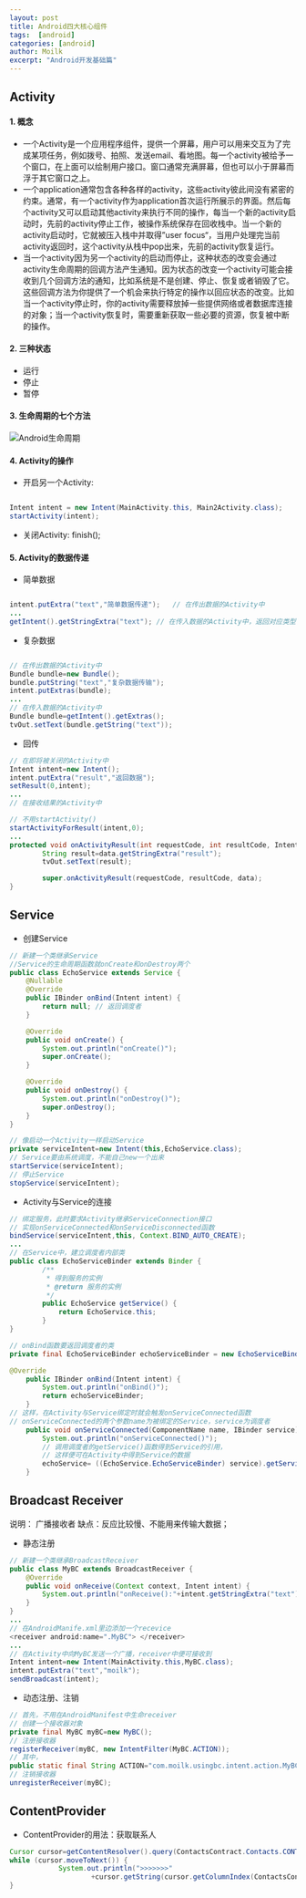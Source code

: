 ```yaml
---
layout: post
title: Android四大核心组件
tags:  [android]
categories: [android]
author: Moilk
excerpt: "Android开发基础篇"
---
```

## Activity

#### 1\. 概念

  * 一个Activity是一个应用程序组件，提供一个屏幕，用户可以用来交互为了完成某项任务，例如拨号、拍照、发送email、看地图。每一个activity被给予一个窗口，在上面可以绘制用户接口。窗口通常充满屏幕，但也可以小于屏幕而浮于其它窗口之上。
  * 一个application通常包含各种各样的activity，这些activity彼此间没有紧密的约束。通常，有一个activity作为application首次运行所展示的界面。然后每个activity又可以启动其他activity来执行不同的操作，每当一个新的activity启动时，先前的activity停止工作，被操作系统保存在回收栈中。当一个新的activity启动时，它就被压入栈中并取得”user focus“，当用户处理完当前activity返回时，这个activity从栈中pop出来，先前的activity恢复运行。
  * 当一个activity因为另一个activity的启动而停止，这种状态的改变会通过activity生命周期的回调方法产生通知。因为状态的改变一个activity可能会接收到几个回调方法的通知，比如系统是不是创建、停止、恢复或者销毁了它。这些回调方法为你提供了一个机会来执行特定的操作以回应状态的改变。比如当一个activity停止时，你的activity需要释放掉一些提供网络或者数据库连接的对象；当一个activity恢复时，需要重新获取一些必要的资源，恢复被中断的操作。

#### 2\. 三种状态

  * 运行
  * 停止
  * 暂停

#### 3\. 生命周期的七个方法

![Android生命周期](https://images.cnitblog.com/blog/321721/201406/052325403028744.png)

#### 4\. Activity的操作

  * 开启另一个Activity:

```java

Intent intent = new Intent(MainActivity.this, Main2Activity.class);
startActivity(intent);
```

  * 关闭Activity: finish();

#### 5\. Activity的数据传递

  * 简单数据

```java

intent.putExtra("text","简单数据传递");   // 在传出数据的Activity中
...
getIntent().getStringExtra("text"); // 在传入数据的Activity中，返回对应类型
```

  * 复杂数据

```java

// 在传出数据的Activity中
Bundle bundle=new Bundle();
bundle.putString("text","复杂数据传输");
intent.putExtras(bundle);
...
// 在传入数据的Activity中
Bundle bundle=getIntent().getExtras();
tvOut.setText(bundle.getString("text"));

```

  * 回传

```java
// 在即将被关闭的Activity中
Intent intent=new Intent();
intent.putExtra("result","返回数据");
setResult(0,intent);
...
// 在接收结果的Activity中

// 不用startActivity()
startActivityForResult(intent,0);
...
protected void onActivityResult(int requestCode, int resultCode, Intent data) {
        String result=data.getStringExtra("result");
        tvOut.setText(result);

        super.onActivityResult(requestCode, resultCode, data);
}
```

## Service

  * 创建Service
  
```java
// 新建一个类继承Service
//Service的生命周期函数就onCreate和onDestroy两个
public class EchoService extends Service {
    @Nullable
    @Override
    public IBinder onBind(Intent intent) {
        return null; // 返回调度者
    }

    @Override
    public void onCreate() {
        System.out.println("onCreate()");
        super.onCreate();
    }

    @Override
    public void onDestroy() {
        System.out.println("onDestroy()");
        super.onDestroy();
    }
}

// 像启动一个Activity一样启动Service
private serviceIntent=new Intent(this,EchoService.class);
// Service要由系统调度，不能自己new一个出来
startService(serviceIntent);
// 停止Service
stopService(serviceIntent);
```

  * Activity与Service的连接

```java
// 绑定服务，此时要求Activity继承ServiceConnection接口
// 实现onServiceConnected和onServiceDisconnected函数
bindService(serviceIntent,this, Context.BIND_AUTO_CREATE);
...
// 在Service中，建立调度者内部类
public class EchoServiceBinder extends Binder {
        /**
         * 得到服务的实例
         * @return 服务的实例
         */
        public EchoService getService() {
            return EchoService.this;
        }
}

// onBind函数要返回调度者的类
private final EchoServiceBinder echoServiceBinder = new EchoServiceBinder();

@Override
    public IBinder onBind(Intent intent) {
        System.out.println("onBind()");
        return echoServiceBinder;
    }
// 这样，在Activity与Service绑定时就会触发onServiceConnected函数
// onServiceConnected的两个参数name为被绑定的Service，service为调度者
    public void onServiceConnected(ComponentName name, IBinder service) {
        System.out.println("onServiceConnected()");
        // 调用调度者的getService()函数得到Service的引用，
        // 这样便可在Activity中得到Service的数据
        echoService= ((EchoService.EchoServiceBinder) service).getService();
    }
```

## Broadcast Receiver

说明： 广播接收者 缺点：反应比较慢、不能用来传输大数据；

  * 静态注册

```java
// 新建一个类继承BroadcastReceiver
public class MyBC extends BroadcastReceiver {
    @Override
    public void onReceive(Context context, Intent intent) {
        System.out.println("onReceive():"+intent.getStringExtra("text"));
    }
}
...
// 在AndroidManife.xml里边添加一个recevice
<receiver android:name=".MyBC"> </receiver>
...
// 在Activity中向MyBC发送一个广播，receiver中便可接收到
Intent intent=new Intent(MainActivity.this,MyBC.class);
intent.putExtra("text","moilk");
sendBroadcast(intent);
```

  * 动态注册、注销

```java
// 首先，不用在AndroidManifest中生命receiver
// 创建一个接收器对象
private final MyBC myBC=new MyBC();
// 注册接收器
registerReceiver(myBC, new IntentFilter(MyBC.ACTION));
// 其中，
public static final String ACTION="com.moilk.usingbc.intent.action.MyBC";
// 注销接收器
unregisterReceiver(myBC);
```

## ContentProvider

  * ContentProvider的用法：获取联系人

```java
Cursor cursor=getContentResolver().query(ContactsContract.Contacts.CONTENT_URI, null, null, null, null);
while (cursor.moveToNext()) {
            System.out.println(">>>>>>>"
                    +cursor.getString(cursor.getColumnIndex(ContactsContract.Contacts.DISPLAY_NAME)));
}
```
